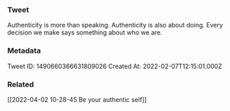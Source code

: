 ### Tweet
Authenticity is more than speaking.
Authenticity is also about doing.
Every decision we make says something about who we are.

### Metadata
Tweet ID: 1490660366631809026
Created At: 2022-02-07T12:15:01.000Z

### Related
[[2022-04-02 10-28-45 Be your authentic self]]

